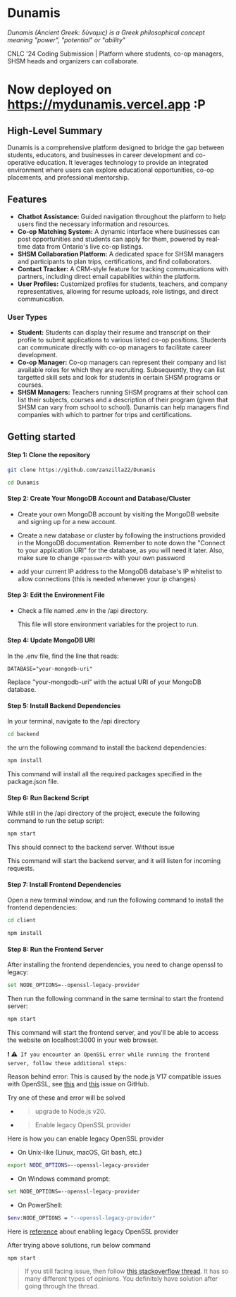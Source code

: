 # Dunamis
_Dunamis (Ancient Greek: δύναμις) is a Greek philosophical concept meaning "power", "potential" or "ability"_

CNLC '24 Coding Submission | Platform where students, co-op managers, SHSM heads and organizers can collaborate.
# Now deployed on https://mydunamis.vercel.app :P

## High-Level Summary
Dunamis is a comprehensive platform designed to bridge the gap between students, educators, and businesses in career development and co-operative education. 
It leverages technology to provide an integrated environment where users can explore educational opportunities, co-op placements, and professional mentorship.
## Features
- **Chatbot Assistance:** Guided navigation throughout the platform to help users find the necessary information and resources.
- **Co-op Matching System:** A dynamic interface where businesses can post opportunities and students can apply for them, powered by real-time data from Ontario's live co-op listings.
- **SHSM Collaboration Platform:** A dedicated space for SHSM managers and participants to plan trips, certifications, and find collaborators.
- **Contact Tracker:** A CRM-style feature for tracking communications with partners, including direct email capabilities within the platform.
- **User Profiles:** Customized profiles for students, teachers, and company representatives, allowing for resume uploads, role listings, and direct communication.
### User Types
- **Student:** Students can display their resume and transcript on their profile to submit applications to various listed co-op positions. Students can communicate directly with co-op managers to facilitate career development.
- **Co-op Manager:** Co-op managers can represent their company and list available roles for which they are recruiting. Subsequently, they can list targetted skill sets and look for students in certain SHSM programs or courses.
- **SHSM Managers:** Teachers running SHSM programs at their school can list their subjects, courses and a description of their program (given that SHSM can vary from school to school). Dunamis can help managers find companies with which to partner for trips and certifications.
## Getting started

#### Step 1: Clone the repository

```bash
git clone https://github.com/zanzilla22/Dunamis
```

```bash
cd Dunamis
```
#### Step 2: Create Your MongoDB Account and Database/Cluster

- Create your own MongoDB account by visiting the MongoDB website and signing up for a new account.

- Create a new database or cluster by following the instructions provided in the MongoDB documentation. Remember to note down the "Connect to your application URI" for the database, as you will need it later. Also, make sure to change `<password>` with your own password

- add your current IP address to the MongoDB database's IP whitelist to allow connections (this is needed whenever your ip changes)

#### Step 3: Edit the Environment File

- Check a file named .env in the /api directory.

  This file will store environment variables for the project to run.

#### Step 4: Update MongoDB URI

In the .env file, find the line that reads:

`DATABASE="your-mongodb-uri"`

Replace "your-mongodb-uri" with the actual URI of your MongoDB database.
#### Step 5: Install Backend Dependencies

In your terminal, navigate to the /api directory

```bash
cd backend
```

the urn the following command to install the backend dependencies:

```bash
npm install
```

This command will install all the required packages specified in the package.json file.

#### Step 6: Run Backend Script

While still in the /api directory of the project, execute the following command to run the setup script:

```bash
npm start
```

This should connect to the backend server. Without issue

This command will start the backend server, and it will listen for incoming requests.
#### Step 7: Install Frontend Dependencies

Open a new terminal window, and run the following command to install the frontend dependencies:

```bash
cd client
```

```bash
npm install
```

#### Step 8: Run the Frontend Server

After installing the frontend dependencies, you need to change openssl to legacy:
```bash
set NODE_OPTIONS=--openssl-legacy-provider
```
Then run the following command in the same terminal to start the frontend server:

```bash
npm start
```

This command will start the frontend server, and you'll be able to access the website on localhost:3000 in your web browser.

:exclamation: :warning:` If you encounter an OpenSSL error while running the frontend server, follow these additional steps:`

Reason behind error: This is caused by the node.js V17 compatible issues with OpenSSL, see [this](https://github.com/nodejs/node/issues/40547) and [this](https://github.com/webpack/webpack/issues/14532) issue on GitHub.

Try one of these and error will be solved

- > upgrade to Node.js v20.

- > Enable legacy OpenSSL provider

Here is how you can enable legacy OpenSSL provider

- On Unix-like (Linux, macOS, Git bash, etc.)

```bash
export NODE_OPTIONS=--openssl-legacy-provider
```

- On Windows command prompt:

```bash
set NODE_OPTIONS=--openssl-legacy-provider
```

- On PowerShell:

```bash
$env:NODE_OPTIONS = "--openssl-legacy-provider"
```

Here is [reference](https://github.com/webpack/webpack/issues/14532#issuecomment-947012063) about enabling legacy OpenSSL provider

After trying above solutions, run below command

```bash
npm start
```

> If you still facing issue, then follow [this stackoverflow thread](https://stackoverflow.com/questions/69692842/error-message-error0308010cdigital-envelope-routinesunsupported). It has so many different types of opinions. You definitely have solution after going through the thread.

